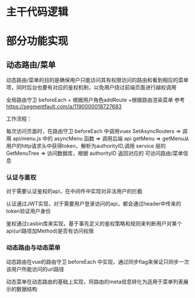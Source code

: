 # 主干代码逻辑
# 部分功能实现
## 动态路由/菜单
动态路由/菜单的目的是确保用户只能访问其有权限访问的路由和看到相应的菜单项，同时后台也要有对应的鉴权机制，以免用户绕过前端页面进行越权调用

全局路由守卫 beforeEach + 根据用户角色addRoute +根据路由渲染菜单
参考 https://segmentfault.com/a/1190000018727683

工作流程：

每次访问页面时，在路由守卫 beforeEach 中调用vuex SetAsyncRouters
=> 调用 api/menu.js 中的 asyncMenu 函数
=> 调用后端 api getMenu
=> getMenu从用户的http请求头中获得token，解析为authorityID,调用 service 层的 GetMenuTree
=> 访问数据库，根据 authorityID 返回对应的
可访问路由/菜单信息

### 认证与鉴权
对于需要认证鉴权的api，在中间件中实现对非法用户的拦截

认证通过JWT实现，对于需要用户登录访问的api，都会通过header中传来的token验证用户身份

鉴权通过casbin库来实现，基于事先定义的鉴权策略和规则来判断用户对某个api(url路径加Method)是否有访问权限

### 动态路由与动态菜单
动态路由在vue的路由守卫 beforeEach 中实现，通过同步flag来保证只同步一次该用户所能访问的url路径

动态菜单在动态路由的基础上实现，将路由的meta信息转化为适用于菜单列表展示的数据结构